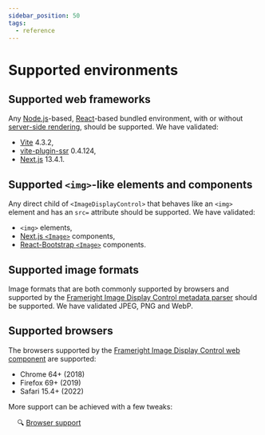 ```yaml
---
sidebar_position: 50
tags:
  - reference
---
```


# Supported environments

## Supported web frameworks

Any [Node.js](https://nodejs.org/en)-based, [React](https://react.dev/)-based
bundled environment, with or without
[server-side rendering](ssr),
should be supported. We have validated:

- [Vite](https://vitejs.dev/) 4.3.2,
- [vite-plugin-ssr](https://vite-plugin-ssr.com/) 0.4.124,
- [Next.js](https://nextjs.org/) 13.4.1.

## Supported `<img>`-like elements and components

Any direct child of `<ImageDisplayControl>` that behaves like an `<img>` element
and has an `src=` attribute should be supported. We have validated:

- `<img>` elements,
- [Next.js `<Image>`](https://nextjs.org/docs/api-reference/next/image)
  components,
- [React-Bootstrap `<Image>`](https://react-bootstrap.github.io/components/images/)
  components.

## Supported image formats

Image formats that are both commonly supported by browsers and supported by the
[Frameright Image Display Control metadata parser](/javascript)
should be supported. We have validated JPEG, PNG and WebP.

## Supported browsers

The browsers supported by the
[Frameright Image Display Control web component](/web-component)
are supported:

- Chrome 64+ (2018)
- Firefox 69+ (2019)
- Safari 15.4+ (2022)

More support can be achieved with a few tweaks:

&emsp; :mag: [Browser support](/web-component/browsers)
